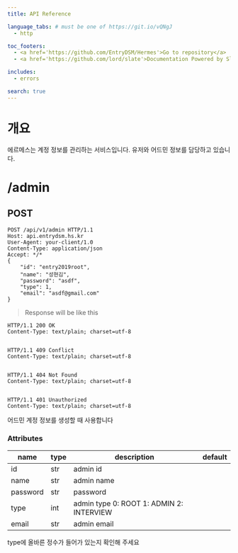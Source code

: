 ```yaml
---
title: API Reference

language_tabs: # must be one of https://git.io/vQNgJ
  - http

toc_footers:
  - <a href='https://github.com/EntryDSM/Hermes'>Go to repository</a>
  - <a href='https://github.com/lord/slate'>Documentation Powered by Slate</a>

includes:
  - errors

search: true
---
```


# 개요

에르메스는 계정 정보를 관리하는 서비스입니다. 유저와 어드민 정보를 담당하고 있습니다.

# /admin
## POST

```http
POST /api/v1/admin HTTP/1.1
Host: api.entrydsm.hs.kr
User-Agent: your-client/1.0
Content-Type: application/json
Accept: */*
{
	"id": "entry2019root",
	"name": "성현김",
	"password": "asdf",
	"type": 1,
	"email": "asdf@gmail.com"
}
```
> Response will be like this
```
HTTP/1.1 200 OK
Content-Type: text/plain; charset=utf-8


HTTP/1.1 409 Conflict
Content-Type: text/plain; charset=utf-8


HTTP/1.1 404 Not Found
Content-Type: text/plain; charset=utf-8


HTTP/1.1 401 Unauthorized
Content-Type: text/plain; charset=utf-8
```
어드민 계정 정보를 생성할 때 사용합니다

### Attributes

| name     | type | description                               | default |
|----------|------|-------------------------------------------|---------|
| id       | str  | admin id                                  |         |
| name     | str  | admin name                                |         |
| password | str  | password                                  |         |
| type     | int  | admin type  0: ROOT 1: ADMIN 2: INTERVIEW |         |
| email    | str  | admin email                               |         |

<aside class="notice">
type에 올바른 정수가 들어가 있는지 확인해 주세요
</aside>